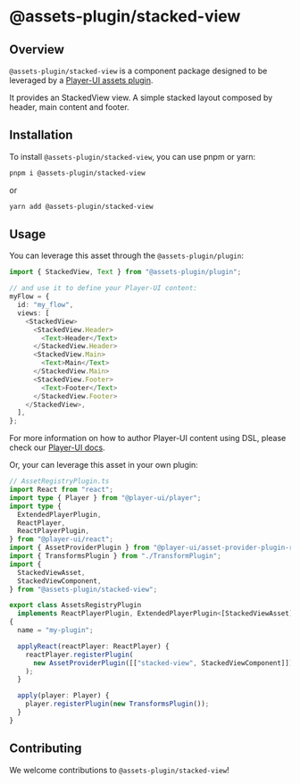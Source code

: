 # @assets-plugin/stacked-view

## Overview

`@assets-plugin/stacked-view` is a component package designed to be leveraged by a [Player-UI assets plugin](https://player-ui.github.io/next/plugins).

It provides an StackedView view. A simple stacked layout composed by header, main content and footer.

## Installation

To install `@assets-plugin/stacked-view`, you can use pnpm or yarn:

```sh
pnpm i @assets-plugin/stacked-view
```

or

```sh
yarn add @assets-plugin/stacked-view
```

## Usage

You can leverage this asset through the `@assets-plugin/plugin`:

```ts
import { StackedView, Text } from "@assets-plugin/plugin";

// and use it to define your Player-UI content:
myFlow = {
  id: "my_flow",
  views: [
    <StackedView>
      <StackedView.Header>
        <Text>Header</Text>
      </StackedView.Header>
      <StackedView.Main>
        <Text>Main</Text>
      </StackedView.Main>
      <StackedView.Footer>
        <Text>Footer</Text>
      </StackedView.Footer>
    </StackedView>,
  ],
};
```

For more information on how to author Player-UI content using DSL, please check our [Player-UI docs](https://player-ui.github.io/next/dsl#tsxjsx-content-authoring-player-dsl).

Or, your can leverage this asset in your own plugin:

```ts
// AssetRegistryPlugin.ts
import React from "react";
import type { Player } from "@player-ui/player";
import type {
  ExtendedPlayerPlugin,
  ReactPlayer,
  ReactPlayerPlugin,
} from "@player-ui/react";
import { AssetProviderPlugin } from "@player-ui/asset-provider-plugin-react";
import { TransformsPlugin } from "./TransformPlugin";
import {
  StackedViewAsset,
  StackedViewComponent,
} from "@assets-plugin/stacked-view";

export class AssetsRegistryPlugin
  implements ReactPlayerPlugin, ExtendedPlayerPlugin<[StackedViewAsset]>
{
  name = "my-plugin";

  applyReact(reactPlayer: ReactPlayer) {
    reactPlayer.registerPlugin(
      new AssetProviderPlugin([["stacked-view", StackedViewComponent]]),
    );
  }

  apply(player: Player) {
    player.registerPlugin(new TransformsPlugin());
  }
}
```

## Contributing

We welcome contributions to `@assets-plugin/stacked-view`!
